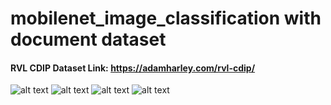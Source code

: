 # mobilenet_image_classification with document dataset
#### RVL CDIP Dataset Link: https://adamharley.com/rvl-cdip/ 
![alt text](https://github.com/MdSaifulIslamSajol/mobilenet_image_classification_with_document_dataset/blob/main/output.png)
![alt text](https://github.com/MdSaifulIslamSajol/mobilenet_image_classification_with_document_dataset/blob/main/output_on_pretrained_model.jpg)
![alt text](https://github.com/MdSaifulIslamSajol/mobilenet_image_classification_with_document_dataset/blob/main/document_dataset%20_accuracy_curve.png)
![alt text](https://github.com/MdSaifulIslamSajol/mobilenet_image_classification_with_document_dataset/blob/main/document_dataset%20_loss_curve.png)
